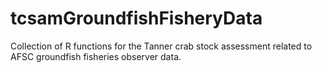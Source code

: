 tcsamGroundfishFisheryData
==========================

Collection of R functions for the Tanner crab stock assessment related to AFSC groundfish fisheries observer data.
